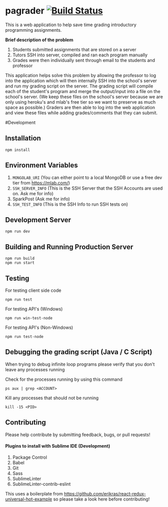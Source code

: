 # pagrader [![Build Status](https://travis-ci.org/k2truong/pagrader.svg?branch=master)](https://travis-ci.org/k2truong/pagrader)

This is a web application to help save time grading introductory programming assignments. 

<b>Brief description of the problem</b>

1. Students submitted assignments that are stored on a server
2. Tutors SSH into server, compiled and ran each program manually
3. Grades were then individually sent through email to the students and professor

This application helps solve this problem by allowing the professor to log into the application which will then internally SSH into the school's server and run my grading script on the server. The grading script will compile each of the student's program and merge the output/input into a file on the school's server. (We keep these files on the school's server because we are only using heroku's and mlab's free tier so we want to preserve as much space as possible.) Graders are then able to log into the web application and view these files while adding grades/comments that they can submit. 


#Development
## Installation

    npm install

## Environment Variables
1. `MONGOLAB_URI` (You can either point to a local MongoDB or use a free dev tier from https://mlab.com/)
2. `SSH_SERVER_INFO` (This is the SSH Server that the SSH Accounts are used on. Ask me for info)
3. SparkPost (Ask me for info)
4. `SSH_TEST_INFO` (This is the SSH Info to run SSH tests on)

## Development Server

    npm run dev

## Building and Running Production Server

    npm run build
    npm run start

## Testing
For testing client side code

    npm run test

For testing API's (Windows)

    npm run win-test-node

For testing API's (Non-Windows)

    npm run test-node

## Debugging the grading script (Java / C Script)
When trying to debug infinite loop programs please verify that you don't leave any processes running

Check for the processes running by using this command

    ps aux | grep <ACCOUNT>
    
Kill any processes that should not be running

    kill -15 <PID>

## Contributing

Please help contribute by submitting feedback, bugs, or pull requests!

#### Plugins to install with Sublime IDE (Development)

1. Package Control
2. Babel
3. Git
4. Sass
6. SublimeLinter
7. SublimeLinter-contrib-eslint


This uses a boilerplate from https://github.com/erikras/react-redux-universal-hot-example so please take a look here before contributing!
